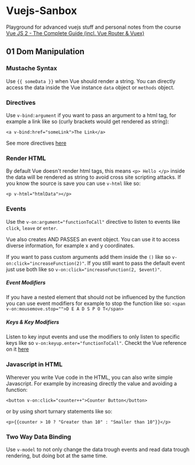 # Vuejs-Sanbox
Playground for advanced vuejs stuff and personal notes from the course [Vue JS 2 - The Complete Guide (incl. Vue Router & Vuex)](https://www.udemy.com/course/vuejs-2-the-complete-guide/)


## 01 Dom Manipulation

### Mustache Syntax
Use `{{ someData }}` when Vue should render a string. You can directly access the data inside the Vue instance `data` object or `methods` object.

### Directives
Use `v-bind:argument` if you want to pass an argument to a html tag, for example a link like so (curly brackets would get rendered as string):

```
<a v-bind:href="someLink">The Link</a>
```
See more directives [here](https://vuejs.org/v2/api/#Directives)

### Render HTML
By default Vue doesn't render html tags, this means `<p> Hello </p>` inside the data will be rendered as string to avoid cross site scripting attacks. If you know the source is save you can use `v-html` like so:

```
<p v-html="htmlData"></p>
```

### Events
Use the `v-on:argument="functionToCall"` directive to listen to events like `click`, `leave` or `enter`.

Vue also creates AND PASSES an event object. You can use it to access diverse information, for example x and y coordinates.

If you want to pass custom arguments add them inside the `()` like so `v-on:click="increaseFunction(2)"`. If you still want to pass the default event just use both like so `v-on:click="increaseFunction(2, $event)"`.

##### Event Modifiers
If you have a nested element that should not be influenced by the function you can use event modifiers for example to stop the function like so: `<span v-on:mousemove.stop="">D E A D S P O T</span>`

##### Keys & Key Modifiers
Listen to key input events and use the modifiers to only listen to specific keys like so `v-on:keyup.enter="functionToCall"`. Checkt the Vue reference on it [here](https://vuejs.org/v2/guide/events.html#Key-Modifiers)

### Javascript in HTML
Wherever you write Vue code in the HTML, you can also write simple Javascript. For example by increasing directly the value and avoiding a function: 

```
<button v-on:click="counter++">Counter Button</button>
``` 

or by using short turnary statements like so: 

```
<p>{{counter > 10 ? "Greater than 10" : "Smaller than 10"}}</p>
```

### Two Way Data Binding
Use `v-model` to not only change the data trough events and read data trough rendering, but doing bot at the same time.